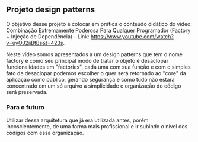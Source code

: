## Projeto design patterns

O objetivo desse projeto é colocar em prática o conteúdo didático do vídeo: Combinação Extremamente Poderosa Para Qualquer Programador (Factory + Injeção de Dependência) - Link: https://www.youtube.com/watch?v=uyOJ2jjBtBs&t=423s.

Neste vídeo somos apresentados a um design patterns que tem o nome factory e como seu principal modo de tratar o objeto é desaclopar funcionalidades em "factories", cada uma com sua função e com o simples fato de desaclopar podemos  escolher o quer será retornado ao "core" da aplicação como público, gerando segurança e como tudo não estara concentrado em um só arquivo a simplicidade e organização do código será preservada.

### Para o futuro

Utilizar dessa arquitetura que já era utilizada antes, porém incoscientemente, de uma forma mais profissional e ir subindo o nível dos códigos com essa organização.